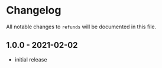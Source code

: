 # Changelog

All notable changes to `refunds` will be documented in this file.

## 1.0.0 - 2021-02-02

- initial release

